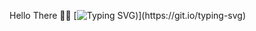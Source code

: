 Hello There 🗿🤨
[![Typing SVG](https://readme-typing-svg.demolab.com/?lines=w45z+is+a+dev;w45z+is+cool+;))](https://git.io/typing-svg)
